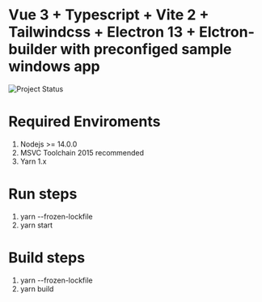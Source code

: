 # Vue 3 + Typescript + Vite 2 + Tailwindcss + Electron 13 + Elctron-builder with preconfiged sample windows app

![Project Status](https://github.com/CGQAQ/electron-vite-vue3/actions/workflows/build.yml/badge.svg)

# Required Enviroments
1. Nodejs >= 14.0.0
2. MSVC Toolchain 2015 recommended
3. Yarn 1.x

# Run steps
1. yarn --frozen-lockfile
2. yarn start

# Build steps
1. yarn --frozen-lockfile
2. yarn build
